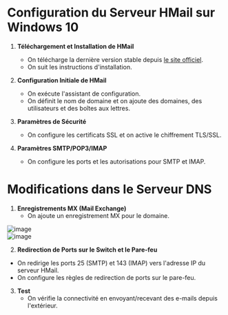 # Configuration du Serveur HMail sur Windows 10

1. **Téléchargement et Installation de HMail**
   - On télécharge la dernière version stable depuis [le site officiel](https://www.hmailserver.com/).
   - On suit les instructions d'installation.

2. **Configuration Initiale de HMail**
   - On exécute l'assistant de configuration.
   - On définit le nom de domaine et on ajoute des domaines, des utilisateurs et des boîtes aux lettres.

3. **Paramètres de Sécurité**
   - On configure les certificats SSL et on active le chiffrement TLS/SSL.

4. **Paramètres SMTP/POP3/IMAP**
   - On configure les ports et les autorisations pour SMTP et IMAP.

# Modifications dans le Serveur DNS

1. **Enregistrements MX (Mail Exchange)**
   - On ajoute un enregistrement MX pour le domaine. 

![image](https://github.com/eRaETatsuya/OrleansSIO.github.io/assets/144692551/d49a5839-5d37-4cbf-b223-57677c129ff5)
</br>
![image](https://github.com/eRaETatsuya/OrleansSIO.github.io/assets/144692551/1307b741-390f-4924-9f3d-63b0da1d0339)

2. **Redirection de Ports sur le Switch et le Pare-feu**

  - On redirige les ports 25 (SMTP) et 143 (IMAP) vers l'adresse IP du serveur HMail.
  - On configure les règles de redirection de ports sur le pare-feu.
3. **Test**
    - On vérifie la connectivité en envoyant/recevant des e-mails depuis l'extérieur.
